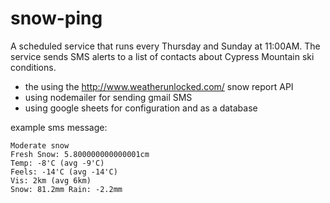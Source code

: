 # snow-ping
A scheduled service that runs every Thursday and Sunday at 11:00AM. The service sends SMS alerts to a list of contacts about Cypress Mountain ski conditions.

- the using the http://www.weatherunlocked.com/ snow report API
- using nodemailer for sending gmail SMS
- using google sheets for configuration and as a database

example sms message:
```
Moderate snow
Fresh Snow: 5.800000000000001cm
Temp: -8'C (avg -9'C)
Feels: -14'C (avg -14'C)
Vis: 2km (avg 6km)
Snow: 81.2mm Rain: -2.2mm
```
